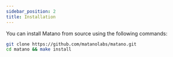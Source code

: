 ```yaml
---
sidebar_position: 2
title: Installation
---
```


You can install Matano from source using the following commands:

```bash
git clone https://github.com/matanolabs/matano.git
cd matano && make install
```
